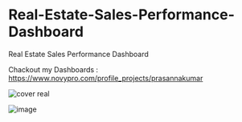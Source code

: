 # Real-Estate-Sales-Performance-Dashboard
Real Estate Sales Performance Dashboard

Chackout my Dashboards :  https://www.novypro.com/profile_projects/prasannakumar




![cover real](https://github.com/Prasannakumar49/Real-Estate-Sales-Performance-Dashboard/assets/115579409/eadf117e-396a-4c6d-9df5-c56892ed4bb3)

![image](https://github.com/Prasannakumar49/Real-Estate-Sales-Performance-Dashboard/assets/115579409/925aee15-7c90-49d5-a6ef-560834ce2de1)

